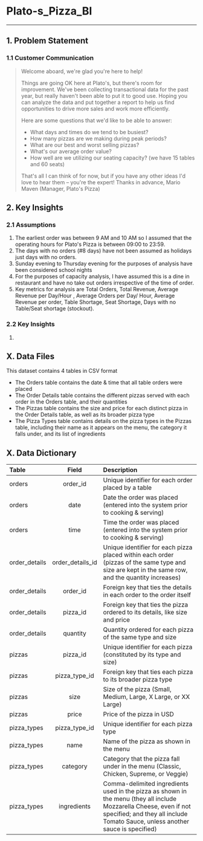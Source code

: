 # Plato-s_Pizza_BI
---------------------------------
## 1. Problem Statement

### 1.1 Customer Communication
>Welcome aboard, we're glad you're here to help!
>
>Things are going OK here at Plato's, but there's room for improvement. We've been collecting transactional data for the past year, but really haven't been able to put it to good use. Hoping you can analyze the data and put together a report to help us find opportunities to drive more sales and work more efficiently.
>
>Here are some questions that we'd like to be able to answer:
> - What days and times do we tend to be busiest?
> - How many pizzas are we making during peak periods?
> - What are our best and worst selling pizzas?
> - What's our average order value?
> - How well are we utilizing our seating capacity? (we have 15 tables and 60 seats)
>
>That's all I can think of for now, but if you have any other ideas I'd love to hear them – you're the expert!
>Thanks in advance,
> Mario Maven (Manager, Plato's Pizza)

## 2. Key Insights

### 2.1 Assumptions
1. The earliest order was between 9 AM and 10 AM so I assumed that the operating hours for Plato's Pizza is between 09:00 to 23:59.
2. The days with no orders (#8 days) have not been assumed as holidays just days with no orders.
3. Sunday evening to Thursday evening for the purposes of analysis have been considered school nights
4. For the purposes of capacity analysis, I have assumed this is a dine in restaurant and have no take out orders irrespective of the time of order.
5. Key metrics for analysis are Total Orders, Total Revenue, Average Revenue per Day/Hour , Average Orders per Day/ Hour, Average Revenue per order, Table Shortage, Seat Shortage, Days with no Table/Seat shortage (stockout).

### 2.2 Key Insights
1. 




## X. Data Files

This dataset contains 4 tables in CSV format

- The Orders table contains the date & time that all table orders were placed
- The Order Details table contains the different pizzas served with each order in the Orders table, and their quantities
- The Pizzas table contains the size and price for each distinct pizza in the Order Details table, as well as its broader pizza type
- The Pizza Types table contains details on the pizza types in the Pizzas table, including their name as it appears on the menu, the category it falls under, and its list of ingredients

## X. Data Dictionary
| Table      | Field  | Description     |
| :---        |    :----:   | :---         |
| orders   | order_id   | Unique identifier for each order placed by a table  |
| orders   | date   | Date the order was placed (entered into the system prior to cooking & serving)   |
| orders   | time   | Time the order was placed (entered into the system prior to cooking & serving)   |
| order_details   | order_details_id   | Unique identifier for each pizza placed within each order (pizzas of the same type and size are kept in the same row, and the quantity increases)   |
| order_details   | order_id   | Foreign key that ties the details in each order to the order itself   |
| order_details   | pizza_id   | Foreign key that ties the pizza ordered to its details, like size and price   |
| order_details   |quantity   | Quantity ordered for each pizza of the same type and size   |
| pizzas   | pizza_id   | Unique identifier for each pizza (constituted by its type and size)   |
| pizzas   | pizza_type_id   | Foreign key that ties each pizza to its broader pizza type   |
| pizzas   | size   | Size of the pizza (Small, Medium, Large, X Large, or XX Large)   |
| pizzas   | price   | Price of the pizza in USD   |
| pizza_types   | pizza_type_id   | Unique identifier for each pizza type   |
| pizza_types   | name   | Name of the pizza as shown in the menu   |
| pizza_types   | category   | Category that the pizza fall under in the menu (Classic, Chicken, Supreme, or Veggie)   |
| pizza_types   | ingredients   | Comma-delimited ingredients used in the pizza as shown in the menu (they all include Mozzarella Cheese, even if not specified; and they all include Tomato Sauce, unless another sauce is specified)   |


